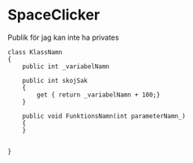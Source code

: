 # SpaceClicker

Publik för jag kan inte ha privates

	class KlassNamn
	{
		public int _variabelNamn
		
		public int skojSak
		{
			get { return _variabelNamn + 100;}
		}
		
		public void FunktionsNamn(int parameterNamn_)
		{
		}
		
	
	}

